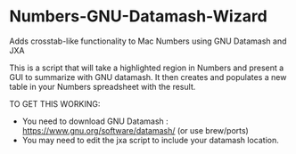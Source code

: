 # Numbers-GNU-Datamash-Wizard
Adds crosstab-like functionality to Mac Numbers using GNU Datamash and JXA 

This is a script that will take a highlighted region in Numbers and present a GUI to summarize with GNU datamash.  It then creates and populates a new table in your Numbers spreadsheet with the result.

TO GET THIS WORKING:
- You need to download GNU Datamash : https://www.gnu.org/software/datamash/ (or use brew/ports)
- You may need to edit the jxa script to include your datamash location.

